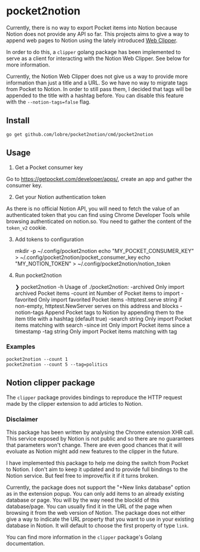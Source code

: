 # pocket2notion

Currently, there is no way to export Pocket items into Notion because Notion does not provide any API so far.
This projects aims to give a way to append web pages to Notion using the lately introduced [Web Clipper](https://www.notion.so/Web-Clipper-ba54b19ecaeb466b8070b9e683c5fce1).

In order to do this, a `clipper` golang package has been implemented to serve as a client for interacting with the Notion Web Clipper. See below for more information.

Currently, the Notion Web Clipper does not give us a way to provide more information than just a title and a URL. So we have no way to migrate tags from Pocket to Notion. In order to still pass them, I decided that tags will be appended to the title with a hashtag before. You can disable this feature with the `--notion-tags=false` flag.

## Install

    go get github.com/lobre/pocket2notion/cmd/pocket2notion

## Usage

1. Get a Pocket consumer key 

Go to https://getpocket.com/developer/apps/, create an app and gather the consumer key.

2. Get your Notion authentication token

As there is no official Notion API, you will need to fetch the value of an authenticated token that you can find using Chrome Developer Tools while browsing authenticated on notion.so. You need to gather the content of the `token_v2` cookie.

3. Add tokens to configuration

    mkdir -p ~/.config/pocket2notion
    echo "MY_POCKET_CONSUMER_KEY" > ~/.config/pocket2notion/pocket_consumer_key
    echo "MY_NOTION_TOKEN" > ~/.config/pocket2notion/notion_token

4. Run pocket2notion

    ❯ pocket2notion -h
    Usage of ./pocket2notion:
    -archived
            Only import archived Pocket items
    -count int
            Number of Pocket items to import
    -favorited
            Only import favorited Pocket items
    -httptest.serve string
            if non-empty, httptest.NewServer serves on this address and blocks
    -notion-tags
            Append Pocket tags to Notion by appending them to the item title with a hashtag (default true)
    -search string
            Only import Pocket items matching with search
    -since int
            Only import Pocket items since a timestamp
    -tag string
            Only import Pocket items matching with tag

### Examples

    pocket2notion --count 1
    pocket2notion --count 5 --tag=politics

## Notion clipper package

The `clipper` package provides bindings to reproduce the HTTP request made by the clipper extension to add articles to Notion.

### **Disclaimer**
This package has been written by analysing the Chrome extension XHR call. This service exposed by Notion is not public and so there are no guarantees that parameters won't change.
There are even good chances that it will evoluate as Notion might add new features to the clipper in the future.

I have implemented this package to help me doing the switch from Pocket to Notion. I don't aim to keep it updated and to provide full bindings to the Notion service. But feel free to improve/fix it if it turns broken. 

Currently, the package does not support the "+New links database" option as in the extension popup. You can only add items to an already existing database or page. You will by the way need the blockId of this database/page. You can usually find it in the URL of the page when browsing it from the web version of Notion. The package does not either give a way to indicate the URL property that you want to use in your existing database in Notion. It will default to choose the first property of type `link`. 

You can find more information in the `clipper` package's Golang documentation.

